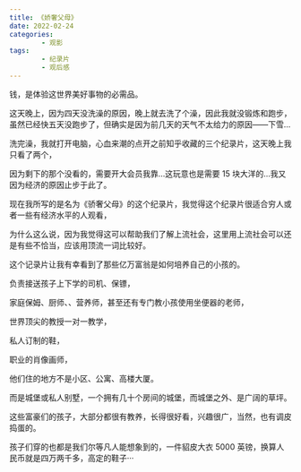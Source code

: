 ```yaml
---
title: 《娇奢父母》
date: 2022-02-24
categories:
        - 观影
tags:
        - 纪录片
        - 观后感
---
```


钱，是体验这世界美好事物的必需品。

这天晚上，因为四天没洗澡的原因，晚上就去洗了个澡，因此我就没锻炼和跑步，虽然已经快五天没跑步了，但确实是因为前几天的天气不太给力的原因——下雪...

洗完澡，我就打开电脑，心血来潮的点开之前知乎收藏的三个纪录片，这天晚上我只看了两个，

因为剩下的那个没看的，需要开大会员我靠...这玩意也是需要 15 块大洋的...我又因为经济的原因止步于此了。

现在我所写的是名为《骄奢父母》的这个纪录片，我觉得这个纪录片很适合穷人或者一些有经济水平的人观看，

为什么这么说，因为我觉得这可以帮助我们了解上流社会，这里用上流社会可以还是有些不恰当，应该用顶流一词比较好。

这个记录片让我有幸看到了那些亿万富翁是如何培养自己的小孩的。

负责接送孩子上下学的司机、保镖，

家庭保姆、厨师、、营养师，甚至还有专门教小孩使用坐便器的老师，

世界顶尖的教授一对一教学，

私人订制的鞋，

职业的肖像画师，

他们住的地方不是小区、公寓、高楼大厦。

而是城堡或私人别墅，一个拥有几十个房间的城堡，而城堡之外、是广阔的草坪。

这些富豪们的孩子，大部分都很有教养，长得很好看，兴趣很广，当然，也有调皮捣蛋的。

孩子们穿的也都是我们尔等凡人能想象到的，一件貂皮大衣 5000 英镑，换算人民币就是四万两千多，高定的鞋子···
